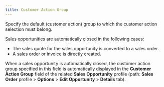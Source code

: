 ```yaml
---
title: Customer Action Group
---
```



Specify the default (customer action) group to which the customer action  selection must belong.


Sales opportunities are automatically closed in the following cases:

- The sales quote  for the sales opportunity is converted to a sales order.
- A sales order  or invoice is directly created.



When a sales opportunity is automatically closed, the customer action  group specified in this field is automatically displayed in the **Customer Action Group** field of the related  **Sales Opportunity** profile (path:  **Sales Order** profile > **Options** > **Edit 
 Opportunity** > **Details** tab).
